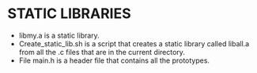 # STATIC LIBRARIES

* libmy.a is a static library.
* Create_static_lib.sh is a script that creates a static library called liball.a from all the .c files that are in the current directory.
* File main.h is a header file that contains all the prototypes.
